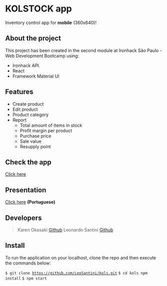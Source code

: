 # KOLSTOCK app
Inventory control app for **mobile** (360x640)! 

## About the project
This project has been created in the second module at Ironhack São Paulo - Web Development Bootcamp using:
- Ironhack API.
- React
- Framework Material UI

## Features
- Create product
- Edit product
- Product category
- Report
	- Total amount of items in stock
	- Profit margin per product
	- Purchase price
	- Sale value
	- Resupply point 

## Check the app
[Click here](https://kolstock.netlify.app/)

## Presentation
[Click here](https://www.canva.com/design/DAE4pbZ9ltc/voBXo2Cx_gBA-fXI0UahZA/view?utm_content=DAE4pbZ9ltc&utm_campaign=designshare&utm_medium=link&utm_source=publishsharelink) **(Portuguese)**

## Developers
> Karen Okasaki [Github](https://github.com/karenokasaki)
> Leonardo Santini [Github](https://github.com/LeoSantini)

## Install
To run the application on your localhost, clone the repo and then execute the commands below:

<code>$ git clone https://github.com/LeoSantini/kols.git</code>
<code>$ cd kols npm install</code>
<code>$ npm start </code>
